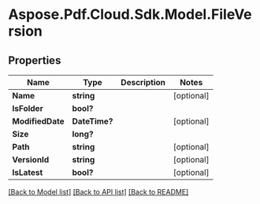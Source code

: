 ﻿# Aspose.Pdf.Cloud.Sdk.Model.FileVersion


## Properties

Name | Type | Description | Notes
------------ | ------------- | ------------- | -------------
**Name** | **string** |  | [optional] 
**IsFolder** | **bool?** |  | 
**ModifiedDate** | **DateTime?** |  | [optional] 
**Size** | **long?** |  | 
**Path** | **string** |  | [optional] 
**VersionId** | **string** |  | [optional] 
**IsLatest** | **bool?** |  | [optional] 

[[Back to Model list]](../README.md#documentation-for-models) [[Back to API list]](../README.md#documentation-for-api-endpoints) [[Back to README]](../README.md)


